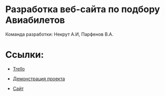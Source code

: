 # Разработка веб-сайта по подбору Авиабилетов
Команда разработки: Некрут А.И, Парфенов В.А.

# Ссылки:
+ [Trello](https://trello.com/b/WuvsnFEl/numi-ticket)
 
+ [Демонстрация проекта](https://youtu.be/Dpvy9mOtCNI)
 
+ [Сайт](http://aviatickets.ml)
